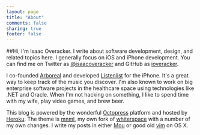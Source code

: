 ```yaml
---
layout: page
title: "About"
comments: false
sharing: true
footer: false
---
```

##Hi, I'm Isaac Overacker.
I write about software development, design, and related topics here.  I generally focus on iOS and iPhone development.  You can find me on Twitter as [@isaacoveracker](http://twitter.com/isaacoveracker) and GitHub as [ioveracker](http://github.com/ioveracker).

I co-founded [Arboreal](http://arboreal.co) and developed [Listenlist](http://listenlist.co) for the iPhone.  It's a great way to keep track of the music you discover.  I'm also known to work on big enterprise software projects in the healthcare space using technologies like .NET and Oracle.  When I'm not hacking on something, I like to spend time with my wife, play video games, and brew beer.

This blog is powered by the wonderful [Octopress](http://octopress.org) platform and hosted by [Heroku](http://heroku.com).  The theme is [mnml](http://github.com/ioveracker/mnml), my own fork of [whiterspace](https://github.com/mjhea0/whiterspace) with a number of my own changes.  I write my posts in either [Mou](http://mouapp.com) or good old [vim](http://www.vim.org/) on OS X.